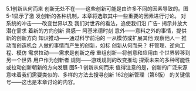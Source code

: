 5.1创新从何而来
创新无处不在——这些创新可能是由许多不同的因素导致的。图5-1显示了激
发创新的各种机制，本章将选取其中一些重要的因素进行讨论。
对系统的冲击——改变世界以及
我们对世界的看法，追使我们沿
广告-
揭示并放大潜在需求
着新的方向创新
灵感一
阿基米德时刻
意外——意料之外的事情，提供
新的创新方向
知识推动——通过科学前沿的
一从模仿或扩展其他
观察他人一
推动而创造机会
人做的事情而产生的创新，如标
创新从何而来？
杆管理、逆向工程、模仿
需求拉动——需求是创新之母
重组创新—将创意和应用由
个世界转移到另一个世界
用户作为创新者
规则——游戏规则的改变推动
探索未来的多种可能性
或拉动创新朝新的方向发展
图5-1
创新从何而来
值得注意的是，创新的广泛来源意味着我们需要类似的、多样的方法去搜寻创新
162创新管理（第6版）
的关键信号——这也是本章讨论的内容。

